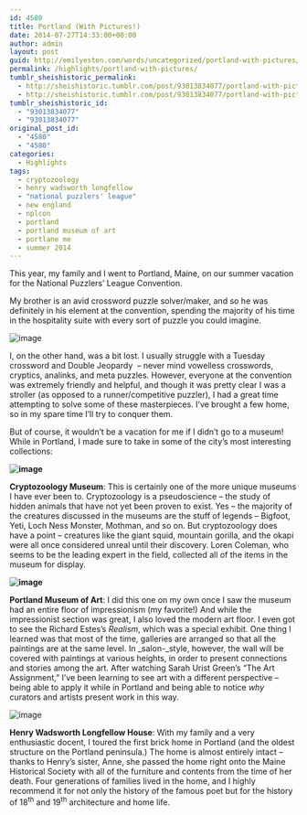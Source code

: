 ```yaml
---
id: 4580
title: Portland (With Pictures!)
date: 2014-07-27T14:33:00+00:00
author: admin
layout: post
guid: http://emilyesten.com/words/uncategorized/portland-with-pictures/
permalink: /highlights/portland-with-pictures/
tumblr_sheishistoric_permalink:
  - http://sheishistoric.tumblr.com/post/93013834077/portland-with-pictures
  - http://sheishistoric.tumblr.com/post/93013834077/portland-with-pictures
tumblr_sheishistoric_id:
  - "93013834077"
  - "93013834077"
original_post_id:
  - "4580"
  - "4580"
categories:
  - Highlights
tags:
  - cryptozoology
  - henry wadsworth longfellow
  - "national puzzlers' league"
  - new england
  - nplcon
  - portland
  - portland museum of art
  - portlane me
  - summer 2014
---
```

This year, my family and I went to Portland, Maine, on our summer vacation for the National Puzzlers’ League Convention.

<!-- more -->

<!-- more -->

My brother is an avid crossword puzzle solver/maker, and so he was definitely in his element at the convention, spending the majority of his time in the hospitality suite with every sort of puzzle you could imagine. 

<img alt="image" src="https://i2.wp.com/33.media.tumblr.com/1e20cb642dd293a7b202c1a4c4f1604b/tumblr_inline_n91fb31wT41r3maoq.jpg?w=700" data-recalc-dims="1" /> 

I, on the other hand, was a bit lost. I usually struggle with a Tuesday crossword and Double Jeopardy  &#8211; never mind vowelless crosswords, cryptics, analinks, and meta puzzles. However, everyone at the convention was extremely friendly and helpful, and though it was pretty clear I was a stroller (as opposed to a runner/competitive puzzler), I had a great time attempting to solve some of these masterpieces. I’ve brought a few home, so in my spare time I’ll try to conquer them.

But of course, it wouldn’t be a vacation for me if I didn’t go to a museum! While in Portland, I made sure to take in some of the city’s most interesting collections:

**<img alt="image" src="https://i1.wp.com/31.media.tumblr.com/d91a5db41d5b69d074b30910384e9d49/tumblr_inline_n91fa4mMLL1r3maoq.jpg?w=700" data-recalc-dims="1" />**

**Cryptozoology Museum**: This is certainly one of the more unique museums I have ever been to. Cryptozoology is a pseudoscience &#8211; the study of hidden animals that have not yet been proven to exist. Yes – the majority of the creatures discussed in the museums are the stuff of legends – Bigfoot, Yeti, Loch Ness Monster, Mothman, and so on. But cryptozoology does have a point – creatures like the giant squid, mountain gorilla, and the okapi were all once considered unreal until their discovery. Loren Coleman, who seems to be the leading expert in the field, collected all of the items in the museum for display.

**<img alt="image" src="https://i2.wp.com/38.media.tumblr.com/f84b37d8ff54dbb1d46cb5daeda50c1d/tumblr_inline_n91falLupz1r3maoq.jpg?w=700" data-recalc-dims="1" />**

**Portland Museum of Art**: I did this one on my own once I saw the museum had an entire floor of impressionism (my favorite!) And while the impressionist section was great, I also loved the modern art floor. I even got to see the Richard Estes’s _Realism_, which was a special exhibit. One thing I learned was that most of the time, galleries are arranged so that all the paintings are at the same level. In _salon-_style, however, the wall will be covered with paintings at various heights, in order to present connections and stories among the art. After watching Sarah Urist Green’s “The Art Assignment,” I’ve been learning to see art with a different perspective – being able to apply it while in Portland and being able to notice _why_ curators and artists present work in this way.

<img alt="image" src="https://i2.wp.com/31.media.tumblr.com/952e707cab293ada43c9983dc82e8269/tumblr_inline_n91fhaGWHt1r3maoq.jpg?w=700" data-recalc-dims="1" /> 

**Henry Wadsworth Longfellow House**: With my family and a very enthusiastic docent, I toured the first brick home in Portland (and the oldest structure on the Portland peninsula.) The home is almost entirely intact – thanks to Henry’s sister, Anne, she passed the home right onto the Maine Historical Society with all of the furniture and contents from the time of her death. Four generations of families lived in the home, and I highly recommend it for not only the history of the famous poet but for the history of 18<sup>th</sup> and 19<sup>th</sup> architecture and home life. 